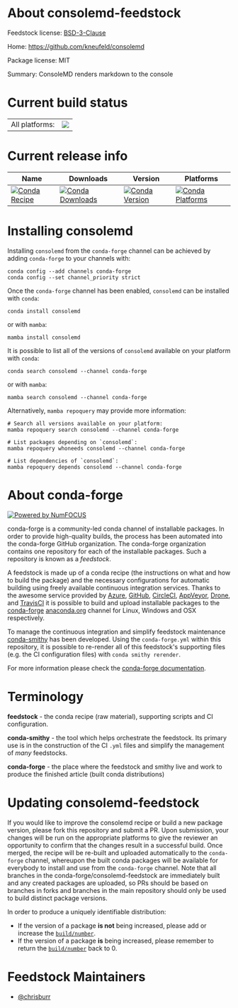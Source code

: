 About consolemd-feedstock
=========================

Feedstock license: [BSD-3-Clause](https://github.com/conda-forge/consolemd-feedstock/blob/main/LICENSE.txt)

Home: https://github.com/kneufeld/consolemd

Package license: MIT

Summary: ConsoleMD renders markdown to the console

Current build status
====================


<table><tr><td>All platforms:</td>
    <td>
      <a href="https://dev.azure.com/conda-forge/feedstock-builds/_build/latest?definitionId=10751&branchName=main">
        <img src="https://dev.azure.com/conda-forge/feedstock-builds/_apis/build/status/consolemd-feedstock?branchName=main">
      </a>
    </td>
  </tr>
</table>

Current release info
====================

| Name | Downloads | Version | Platforms |
| --- | --- | --- | --- |
| [![Conda Recipe](https://img.shields.io/badge/recipe-consolemd-green.svg)](https://anaconda.org/conda-forge/consolemd) | [![Conda Downloads](https://img.shields.io/conda/dn/conda-forge/consolemd.svg)](https://anaconda.org/conda-forge/consolemd) | [![Conda Version](https://img.shields.io/conda/vn/conda-forge/consolemd.svg)](https://anaconda.org/conda-forge/consolemd) | [![Conda Platforms](https://img.shields.io/conda/pn/conda-forge/consolemd.svg)](https://anaconda.org/conda-forge/consolemd) |

Installing consolemd
====================

Installing `consolemd` from the `conda-forge` channel can be achieved by adding `conda-forge` to your channels with:

```
conda config --add channels conda-forge
conda config --set channel_priority strict
```

Once the `conda-forge` channel has been enabled, `consolemd` can be installed with `conda`:

```
conda install consolemd
```

or with `mamba`:

```
mamba install consolemd
```

It is possible to list all of the versions of `consolemd` available on your platform with `conda`:

```
conda search consolemd --channel conda-forge
```

or with `mamba`:

```
mamba search consolemd --channel conda-forge
```

Alternatively, `mamba repoquery` may provide more information:

```
# Search all versions available on your platform:
mamba repoquery search consolemd --channel conda-forge

# List packages depending on `consolemd`:
mamba repoquery whoneeds consolemd --channel conda-forge

# List dependencies of `consolemd`:
mamba repoquery depends consolemd --channel conda-forge
```


About conda-forge
=================

[![Powered by
NumFOCUS](https://img.shields.io/badge/powered%20by-NumFOCUS-orange.svg?style=flat&colorA=E1523D&colorB=007D8A)](https://numfocus.org)

conda-forge is a community-led conda channel of installable packages.
In order to provide high-quality builds, the process has been automated into the
conda-forge GitHub organization. The conda-forge organization contains one repository
for each of the installable packages. Such a repository is known as a *feedstock*.

A feedstock is made up of a conda recipe (the instructions on what and how to build
the package) and the necessary configurations for automatic building using freely
available continuous integration services. Thanks to the awesome service provided by
[Azure](https://azure.microsoft.com/en-us/services/devops/), [GitHub](https://github.com/),
[CircleCI](https://circleci.com/), [AppVeyor](https://www.appveyor.com/),
[Drone](https://cloud.drone.io/welcome), and [TravisCI](https://travis-ci.com/)
it is possible to build and upload installable packages to the
[conda-forge](https://anaconda.org/conda-forge) [anaconda.org](https://anaconda.org/)
channel for Linux, Windows and OSX respectively.

To manage the continuous integration and simplify feedstock maintenance
[conda-smithy](https://github.com/conda-forge/conda-smithy) has been developed.
Using the ``conda-forge.yml`` within this repository, it is possible to re-render all of
this feedstock's supporting files (e.g. the CI configuration files) with ``conda smithy rerender``.

For more information please check the [conda-forge documentation](https://conda-forge.org/docs/).

Terminology
===========

**feedstock** - the conda recipe (raw material), supporting scripts and CI configuration.

**conda-smithy** - the tool which helps orchestrate the feedstock.
                   Its primary use is in the construction of the CI ``.yml`` files
                   and simplify the management of *many* feedstocks.

**conda-forge** - the place where the feedstock and smithy live and work to
                  produce the finished article (built conda distributions)


Updating consolemd-feedstock
============================

If you would like to improve the consolemd recipe or build a new
package version, please fork this repository and submit a PR. Upon submission,
your changes will be run on the appropriate platforms to give the reviewer an
opportunity to confirm that the changes result in a successful build. Once
merged, the recipe will be re-built and uploaded automatically to the
`conda-forge` channel, whereupon the built conda packages will be available for
everybody to install and use from the `conda-forge` channel.
Note that all branches in the conda-forge/consolemd-feedstock are
immediately built and any created packages are uploaded, so PRs should be based
on branches in forks and branches in the main repository should only be used to
build distinct package versions.

In order to produce a uniquely identifiable distribution:
 * If the version of a package **is not** being increased, please add or increase
   the [``build/number``](https://docs.conda.io/projects/conda-build/en/latest/resources/define-metadata.html#build-number-and-string).
 * If the version of a package **is** being increased, please remember to return
   the [``build/number``](https://docs.conda.io/projects/conda-build/en/latest/resources/define-metadata.html#build-number-and-string)
   back to 0.

Feedstock Maintainers
=====================

* [@chrisburr](https://github.com/chrisburr/)

